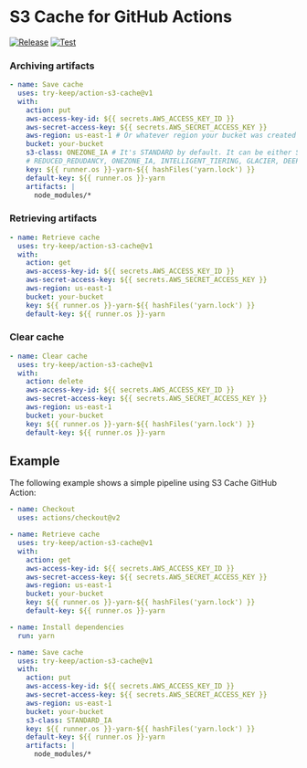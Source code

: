 # S3 Cache for GitHub Actions

[![Release](https://github.com/try-keep/action-s3-cache/actions/workflows/build_and_publish.yml/badge.svg?branch=main)](https://github.com/try-keep/action-s3-cache/actions/workflows/build_and_publish.yml)
[![Test](https://github.com/try-keep/action-s3-cache/actions/workflows/test.yml/badge.svg?branch=main)](https://github.com/try-keep/action-s3-cache/actions/workflows/test.yml)

### Archiving artifacts

```yml
- name: Save cache
  uses: try-keep/action-s3-cache@v1
  with:
    action: put
    aws-access-key-id: ${{ secrets.AWS_ACCESS_KEY_ID }}
    aws-secret-access-key: ${{ secrets.AWS_SECRET_ACCESS_KEY }}
    aws-region: us-east-1 # Or whatever region your bucket was created
    bucket: your-bucket
    s3-class: ONEZONE_IA # It's STANDARD by default. It can be either STANDARD,
    # REDUCED_REDUDANCY, ONEZONE_IA, INTELLIGENT_TIERING, GLACIER, DEEP_ARCHIVE or STANDARD_IA.
    key: ${{ runner.os }}-yarn-${{ hashFiles('yarn.lock') }}
    default-key: ${{ runner.os }}-yarn
    artifacts: |
      node_modules/*
```

### Retrieving artifacts

```yml
- name: Retrieve cache
  uses: try-keep/action-s3-cache@v1
  with:
    action: get
    aws-access-key-id: ${{ secrets.AWS_ACCESS_KEY_ID }}
    aws-secret-access-key: ${{ secrets.AWS_SECRET_ACCESS_KEY }}
    aws-region: us-east-1
    bucket: your-bucket
    key: ${{ runner.os }}-yarn-${{ hashFiles('yarn.lock') }}
    default-key: ${{ runner.os }}-yarn
```

### Clear cache

```yml
- name: Clear cache
  uses: try-keep/action-s3-cache@v1
  with:
    action: delete
    aws-access-key-id: ${{ secrets.AWS_ACCESS_KEY_ID }}
    aws-secret-access-key: ${{ secrets.AWS_SECRET_ACCESS_KEY }}
    aws-region: us-east-1
    bucket: your-bucket
    key: ${{ runner.os }}-yarn-${{ hashFiles('yarn.lock') }}
    default-key: ${{ runner.os }}-yarn
```

## Example

The following example shows a simple pipeline using S3 Cache GitHub Action:

```yml
- name: Checkout
  uses: actions/checkout@v2

- name: Retrieve cache
  uses: try-keep/action-s3-cache@v1
  with:
    action: get
    aws-access-key-id: ${{ secrets.AWS_ACCESS_KEY_ID }}
    aws-secret-access-key: ${{ secrets.AWS_SECRET_ACCESS_KEY }}
    aws-region: us-east-1
    bucket: your-bucket
    key: ${{ runner.os }}-yarn-${{ hashFiles('yarn.lock') }}
    default-key: ${{ runner.os }}-yarn

- name: Install dependencies
  run: yarn

- name: Save cache
  uses: try-keep/action-s3-cache@v1
  with:
    action: put
    aws-access-key-id: ${{ secrets.AWS_ACCESS_KEY_ID }}
    aws-secret-access-key: ${{ secrets.AWS_SECRET_ACCESS_KEY }}
    aws-region: us-east-1
    bucket: your-bucket
    s3-class: STANDARD_IA
    key: ${{ runner.os }}-yarn-${{ hashFiles('yarn.lock') }}
    default-key: ${{ runner.os }}-yarn
    artifacts: |
      node_modules/*
```
